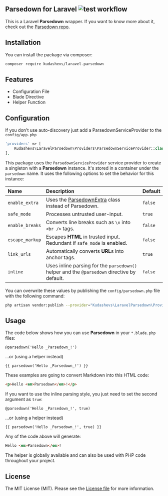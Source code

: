 ## Parsedown for Laravel ![test workflow](https://github.com/kudashevs/laravel-parsedown/actions/workflows/run-tests.yml/badge.svg)

This is a Laravel **Parsedown** wrapper. If you want to know more about it, check out the [Parsedown repo](https://github.com/erusev/parsedown).


## Installation

You can install the package via composer:

```bash
composer require kudashevs/laravel-parsedown
```


## Features

* Configuration File
* Blade Directive
* Helper Function


## Configuration

If you don't use auto-discovery just add a ParsedownServiceProvider to the `config/app.php`
```php
'providers' => [
    Kudashevs\LaravelParsedown\Providers\ParsedownServiceProvider::class,
],
```

This package uses the `ParsedownServiceProvider` service provider to create a singleton with a **Parsedown** instance.
It's stored in a container under the `parsedown` name. It uses the following options to set the behavior for this instance:

| Name             | Description                                                                                       | Default |
|:-----------------|:--------------------------------------------------------------------------------------------------|:--------|
| `enable_extra`   | Uses the [ParsedownExtra](https://github.com/erusev/parsedown-extra) class instead of Parsedown.  | `false` |
| `safe_mode`      | Processes untrusted user-input.                                                                   | `true`  |
| `enable_breaks`  | Converts line breaks such as `\n` into `<br />` tags.                                             | `false` |
| `escape_markup`  | Escapes **HTML** in trusted input. Redundant if `safe_mode` is enabled.                           | `false` |
| `link_urls`      | Automatically converts **URL**s into anchor tags.                                                 | `true`  |
| `inline`         | Uses inline parsing for the `parsedown()` helper and the `@parsedown` directive by default.       | `false` |

You can overwrite these values by publishing the `config/parsedown.php` file with the following command:

```bash
php artisan vendor:publish --provider="Kudashevs\LaravelParsedown\Providers\ParsedownServiceProvider"
```


## Usage

The code below shows how you can use **Parsedown** in your `*.blade.php` files:

```blade
@parsedown('Hello _Parsedown_!')
```
...or (using a helper instead)
```blade
{{ parsedown('Hello _Parsedown_!') }}
```

These examples are going to convert Markdown into this HTML code:
```html
<p>Hello <em>Parsedown</em>!</p>
```

If you want to use the inline parsing style, you just need to set the second argument as `true`:
```blade
@parsedown('Hello _Parsedown_!', true)
```
...or (using a helper instead)
```blade
{{ parsedown('Hello _Parsedown_!', true) }}
```

Any of the code above will generate:
```html
Hello <em>Parsedown</em>!
```

The helper is globally available and can also be used with PHP code throughout your project.


## License

The MIT License (MIT). Please see the [License file](LICENSE.md) for more information.